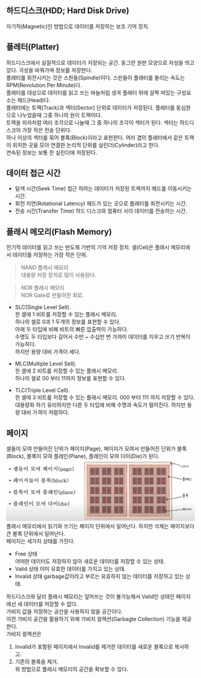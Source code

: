 ## 하드디스크(HDD; Hard Disk Drive)  
자기적(Magnetic)인 방법으로 데이터를 저장하는 보조 기억 장치. 

## 플레터(Platter)  
하드디스크에서 실질적으로 데이터가 저장되는 공간. 동그란 원판 모양으로 자성을 띄고 있다. 극성을 바꿔가며 정보를 저장한다.  
플래터를 회전시키는 것은 스핀들(Spindle)이다. 스핀들이 플래터를 돌리는 속도는 RPM(Revolution Per Minute)다.  
플래터를 대상으로 데이터를 읽고 쓰는 바늘처럼 생겨 플래터 위에 살짝 떠있는 구성요소는 헤드(Head)다.  
플래터에는 트랙(Track)과 섹터(Sector) 단위로 데이터가 저장된다. 플래터를 동심원으로 나누었을때 그중 하나의 원이 트랙이다.  
트랙을 피자처럼 여러 조각으로 나눌때 그 중 하나의 조각이 섹터가 된다. 섹터는 하드디스크의 가장 작은 전송 단위다.  
하나 이상의 섹터를 묶어 블록(Block)이라고 표현한다. 여러 겹의 플래터에서 같은 트랙이 위치한 곳을 모아 연결한 논리적 단위를 실린더(Cylinder)라고 한다.  
연속된 정보는 보통 한 실린더에 저장된다. 

## 데이터 접근 시간  
- 탐색 시간(Seek Time)
  접근 하려는 데이터가 저장된 트랙까지 헤드를 이동시키는 시간.  
- 회전 지연(Rotational Latency)
  헤드가 있는 곳으로 플래터를 회전시키는 시간.  
- 전송 시간(Transfer Time)
  하드 디스크와 컴퓨터 사이 데이터를 전송하는 시간.
  
## 플래시 메모리(Flash Memory)  
전기적 데이터를 읽고 쓰는 반도체 기반의 기억 저장 장치. 
셀(Cel)은 플래시 메모리에서 데이터를 저장하는 가장 작은 단위. 
> NAND 플래시 메모리  
  대용량 저장 장치로 많이 사용된다.

> NOR 플래시 메모리  
  NOR Gate로 만들어진 회로.

- SLC(Single Level Sell).  
  한 셀에 1 비트를 저장할 수 있는 플래시 메모리.  
  하나의 셀로 0과 1 두개의 정보를 표현할 수 있다.  
  아래 두 타입에 비해 비트의 빠른 입출력이 가능하다.  
  수명도 두 타입보다 길어서 수만 ~ 수십만 번 가까이 데이터를 지우고 쓰기 반복이 가능하다.  
  하지만 용량 대비 가격이 세다.
  
- MLC(Multiple Level Sell).  
  한 셀에 2 비트를 저장할 수 있는 플래시 메모리.  
  하나의 셀로 00 부터 11까지 정보를 표현할 수 있다.
  
- TLC(Triple Level Cell).  
  한 셀에 3 비트를 저장할 수 있는 플래시 메모리.
  000 부터 111 까지 저장할 수 있다. 대용량화 하기 유리하지만 다른 두 타입에 비해 수명과 속도가 떨어진다. 하지만 용량 대비 가격이 저렴하다.
  
## 페이지  
셀들이 모여 만들어진 단위가 페이지(Page), 페이지가 모여서 만들어진 단위가 블록(Block), 블록이 모여 플레인(Plane), 플레인이 모여 다이(Die)가 된다.  
![페이지부터 다이](/images/플래시메모리.png)  
플래시 메모리에서 읽기와 쓰기는 페이지 단위에서 일어난다. 하지만 삭제는 페이지보다 큰 블록 단위에서 일어난다.  
페이지는 세가지 상태를 가진다.  
- Free 상태  
  어떠한 데이터도 저장하지 않아 새로운 데이터를 저장할 수 있는 상태.  
- Valid 상태
  이미 유효한 데이터를 가지고 있는 상태.
- Invalid 상태
  garbage값이라고 부르는 유효하지 않는 데이터를 저장하고 있는 상태.

하드디스크와 달리 플래시 메모리는 덮어쓰는 것이 불가능해서 Valid인 상태인 페이지에선 새 데이터를 저장할 수 없다.  
가비지 값을 저장하는 공산을 사용하지 않을 공간이다.   
이전 가비지 공간을 활용하기 위해 가비지 컬렉션(Garbagte Collection) 기능을 제공한다.  
가비지 컬렉션은  
1. Invalid가 포함된 페이지에서 Invalid를 제거한 데이터를 새로운 블록으로 복사하고.  
2. 기존의 블록을 제거.  
위 방법으로 플래시 메모리의 공간을 확보할 수 있다.  
